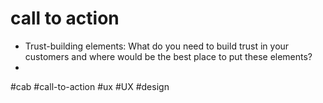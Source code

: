 # call to action
-   Trust-building elements: What do you need to build trust in your customers and where would be the best place to put these elements?
- 
#cab #call-to-action
#ux #UX #design 